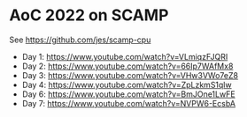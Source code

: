 # AoC 2022 on SCAMP

See https://github.com/jes/scamp-cpu

 - Day 1: https://www.youtube.com/watch?v=VLmiqzFJQRI
 - Day 2: https://www.youtube.com/watch?v=66Ip7WAfMx8
 - Day 3: https://www.youtube.com/watch?v=VHw3VWo7eZ8
 - Day 4: https://www.youtube.com/watch?v=ZpLzkmS1qlw
 - Day 6: https://www.youtube.com/watch?v=BmJOne1LwFE
 - Day 7: https://www.youtube.com/watch?v=NVPW6-EcsbA
